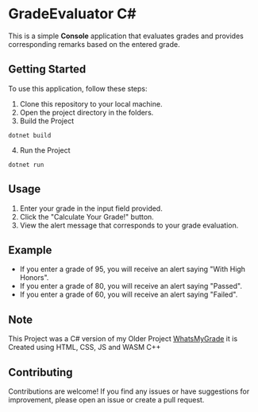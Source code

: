 # GradeEvaluator C#

This is a simple **Console** application that evaluates grades and provides corresponding remarks based on the entered grade.

## Getting Started

To use this application, follow these steps:

1. Clone this repository to your local machine.
2. Open the project directory in the folders.
3. Build the Project
```batch
dotnet build
```

4. Run the Project
```batch
dotnet run
```

## Usage

1. Enter your grade in the input field provided.
2. Click the "Calculate Your Grade!" button.
3. View the alert message that corresponds to your grade evaluation.

## Example

- If you enter a grade of 95, you will receive an alert saying "With High Honors".
- If you enter a grade of 80, you will receive an alert saying "Passed".
- If you enter a grade of 60, you will receive an alert saying "Failed".

## Note
This Project was a C# version of my Older Project [WhatsMyGrade](https://github.com/IzanamiiDevv/WhatsMyGrade) it is Created using HTML, CSS, JS and WASM C++

## Contributing

Contributions are welcome! If you find any issues or have suggestions for improvement, please open an issue or create a pull request.